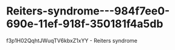 # Reiters-syndrome---984f7ee0-690e-11ef-918f-350181f4a5db
f3p1H02QqhtJWuqTV6kbxZ1xYY - Reiters syndrome

